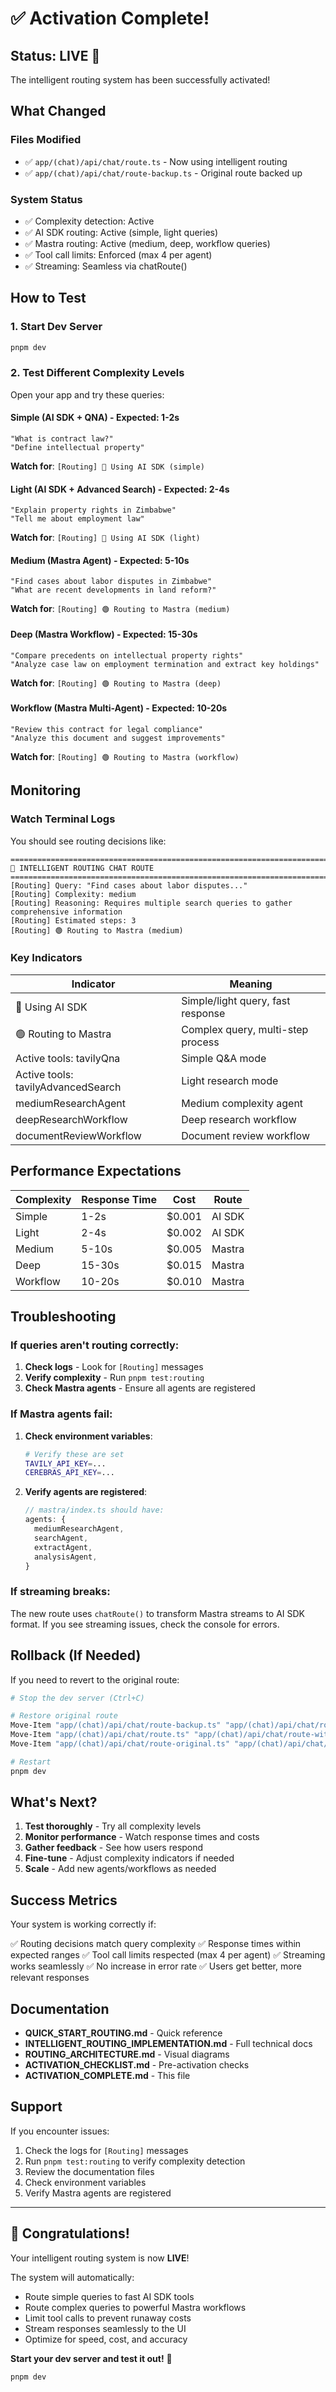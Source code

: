 # ✅ Activation Complete!

## Status: LIVE 🚀

The intelligent routing system has been successfully activated!

## What Changed

### Files Modified

- ✅ `app/(chat)/api/chat/route.ts` - Now using intelligent routing
- ✅ `app/(chat)/api/chat/route-backup.ts` - Original route backed up

### System Status

- ✅ Complexity detection: Active
- ✅ AI SDK routing: Active (simple, light queries)
- ✅ Mastra routing: Active (medium, deep, workflow queries)
- ✅ Tool call limits: Enforced (max 4 per agent)
- ✅ Streaming: Seamless via chatRoute()

## How to Test

### 1. Start Dev Server

```bash
pnpm dev
```

### 2. Test Different Complexity Levels

Open your app and try these queries:

#### Simple (AI SDK + QNA) - Expected: 1-2s

```
"What is contract law?"
"Define intellectual property"
```

**Watch for**: `[Routing] 🔵 Using AI SDK (simple)`

#### Light (AI SDK + Advanced Search) - Expected: 2-4s

```
"Explain property rights in Zimbabwe"
"Tell me about employment law"
```

**Watch for**: `[Routing] 🔵 Using AI SDK (light)`

#### Medium (Mastra Agent) - Expected: 5-10s

```
"Find cases about labor disputes in Zimbabwe"
"What are recent developments in land reform?"
```

**Watch for**: `[Routing] 🟢 Routing to Mastra (medium)`

#### Deep (Mastra Workflow) - Expected: 15-30s

```
"Compare precedents on intellectual property rights"
"Analyze case law on employment termination and extract key holdings"
```

**Watch for**: `[Routing] 🟢 Routing to Mastra (deep)`

#### Workflow (Mastra Multi-Agent) - Expected: 10-20s

```
"Review this contract for legal compliance"
"Analyze this document and suggest improvements"
```

**Watch for**: `[Routing] 🟢 Routing to Mastra (workflow)`

## Monitoring

### Watch Terminal Logs

You should see routing decisions like:

```
================================================================================
🔵 INTELLIGENT ROUTING CHAT ROUTE
================================================================================
[Routing] Query: "Find cases about labor disputes..."
[Routing] Complexity: medium
[Routing] Reasoning: Requires multiple search queries to gather comprehensive information
[Routing] Estimated steps: 3
[Routing] 🟢 Routing to Mastra (medium)
```

### Key Indicators

| Indicator                          | Meaning                           |
| ---------------------------------- | --------------------------------- |
| 🔵 Using AI SDK                    | Simple/light query, fast response |
| 🟢 Routing to Mastra               | Complex query, multi-step process |
| Active tools: tavilyQna            | Simple Q&A mode                   |
| Active tools: tavilyAdvancedSearch | Light research mode               |
| mediumResearchAgent                | Medium complexity agent           |
| deepResearchWorkflow               | Deep research workflow            |
| documentReviewWorkflow             | Document review workflow          |

## Performance Expectations

| Complexity | Response Time | Cost   | Route  |
| ---------- | ------------- | ------ | ------ |
| Simple     | 1-2s          | $0.001 | AI SDK |
| Light      | 2-4s          | $0.002 | AI SDK |
| Medium     | 5-10s         | $0.005 | Mastra |
| Deep       | 15-30s        | $0.015 | Mastra |
| Workflow   | 10-20s        | $0.010 | Mastra |

## Troubleshooting

### If queries aren't routing correctly:

1. **Check logs** - Look for `[Routing]` messages
2. **Verify complexity** - Run `pnpm test:routing`
3. **Check Mastra agents** - Ensure all agents are registered

### If Mastra agents fail:

1. **Check environment variables**:

   ```bash
   # Verify these are set
   TAVILY_API_KEY=...
   CEREBRAS_API_KEY=...
   ```

2. **Verify agents are registered**:
   ```typescript
   // mastra/index.ts should have:
   agents: {
     mediumResearchAgent,
     searchAgent,
     extractAgent,
     analysisAgent,
   }
   ```

### If streaming breaks:

The new route uses `chatRoute()` to transform Mastra streams to AI SDK format. If you see streaming issues, check the console for errors.

## Rollback (If Needed)

If you need to revert to the original route:

```bash
# Stop the dev server (Ctrl+C)

# Restore original route
Move-Item "app/(chat)/api/chat/route-backup.ts" "app/(chat)/api/chat/route-original.ts"
Move-Item "app/(chat)/api/chat/route.ts" "app/(chat)/api/chat/route-with-routing.ts"
Move-Item "app/(chat)/api/chat/route-original.ts" "app/(chat)/api/chat/route.ts"

# Restart
pnpm dev
```

## What's Next?

1. **Test thoroughly** - Try all complexity levels
2. **Monitor performance** - Watch response times and costs
3. **Gather feedback** - See how users respond
4. **Fine-tune** - Adjust complexity indicators if needed
5. **Scale** - Add new agents/workflows as needed

## Success Metrics

Your system is working correctly if:

✅ Routing decisions match query complexity
✅ Response times within expected ranges
✅ Tool call limits respected (max 4 per agent)
✅ Streaming works seamlessly
✅ No increase in error rate
✅ Users get better, more relevant responses

## Documentation

- **QUICK_START_ROUTING.md** - Quick reference
- **INTELLIGENT_ROUTING_IMPLEMENTATION.md** - Full technical docs
- **ROUTING_ARCHITECTURE.md** - Visual diagrams
- **ACTIVATION_CHECKLIST.md** - Pre-activation checks
- **ACTIVATION_COMPLETE.md** - This file

## Support

If you encounter issues:

1. Check the logs for `[Routing]` messages
2. Run `pnpm test:routing` to verify complexity detection
3. Review the documentation files
4. Check environment variables
5. Verify Mastra agents are registered

---

## 🎉 Congratulations!

Your intelligent routing system is now **LIVE**!

The system will automatically:

- Route simple queries to fast AI SDK tools
- Route complex queries to powerful Mastra workflows
- Limit tool calls to prevent runaway costs
- Stream responses seamlessly to the UI
- Optimize for speed, cost, and accuracy

**Start your dev server and test it out!** 🚀

```bash
pnpm dev
```
